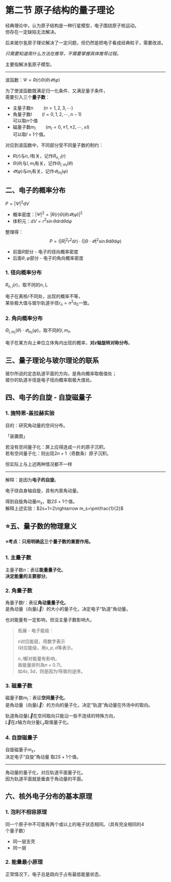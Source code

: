 # 第二节 原子结构的量子理论

经典理论中，认为原子结构是一种行星模型，电子围绕原子核运动。  
但存在一定缺陷无法解决。

后来玻尔氢原子理论解决了一定问题，但仍然是把电子看成经典粒子，需要改进。

*只需要知道用什么方法在推导，不需要掌握具体推导过程。*

主要指解决氢原子模型。

---

波函数：$\Psi=R(r)\Theta(\theta)\varPhi(\varphi)$

为了使波函数既满足归一化条件、又满足量子条件，  
需要引入三个**量子数**：

* 主量子数$n\qquad(n=1,2,3,\cdots)$
* 角量子数$l\qquad(l=0,1,2,\cdots,n-1)$  
  可以取$n$个值
* 磁量子数$m_l\qquad(m_l=0,\pm1,\pm2,\cdots,\pm l)$  
  可以取$l+1$个值。

对应到波函数中，不同部分受不同量子数的制约：

* $R(r)$与$n,l$有关，记作$R_{n,l}(r)$
* $\Theta(\theta)$与$l,m_l$有关，记作$\Theta_{l,m_l}(\theta)$
* $\varPhi(\varphi)$与$m_l$有关，记作$\varPhi_{m_l}(\varphi)$

## 二、电子的概率分布

$P=|\Psi|^2 \textrm{d}V$

* 概率密度：$|\Psi|^2=|R(r)\Theta(\theta)\varPhi(\varphi)|^2$
* 体积元：$\textrm{d}V=r^2\sin\theta\textrm{d}r\textrm{d}\theta\textrm{d}\varphi$

整理得：
$$
P=(|R|^2r^2\textrm{d}r) \cdot (|\Theta\cdot\varPhi|^2\sin\theta\textrm{d}\theta\textrm{d}\varphi)
$$

* 前面$R$部分 - 电子的径向概率密度
* 后面$\theta,\varphi$部分 - 电子的角向概率密度

### 1. 径向概率分布

$R_{n,l}(r)$，取不同的$n,l$。

电子在离核$r$不同处，出现的概率不等，  
某些极大值与玻尔轨道半径$r_n=n^2a_0$一致。

### 2. 角向概率分布

$\Theta_{l,m_l}(\theta)\cdot\varPhi_{m_l}(\varphi)$，取不同的$l,m_l$。

电子在某方向上单位立体角内出现的概率，**对$z$轴旋转对称分布**。

## 三、量子理论与玻尔理论的联系

玻尔所说的定态轨道平面的方向，是角向概率取极值处；  
玻尔的轨道半径是电子径向概率取极大值处。

## 四、电子的自旋 - 自旋磁量子

### 1. 施特恩-盖拉赫实验

目的：研究角动量的空间分布。

「装置图」

若没有空间量子化：屏上应得连成一片的原子沉积。  
若有空间量子化：则出现$2n+1$（奇数条）原子沉积。

但实际上与上述两种情况都不一样

---

解释：是因为**电子的自旋**。

电子绕自身轴自旋，具有内禀角动量。

得到自旋角动量$m_s$，取$2S+1$个值。  
解释上述实验：$2s+1=2\rightarrow m_s=\pm\frac{1}{2}$

## ⭐五、量子数的物理意义

**⭐考点：只用明确这三个量子数的重要作用。**

### 1. 主量子数

主量子数$n$：表征**能量量子化**。  
**决定能量的主要部分**。

### 2. 角量子数

角量子数$l$：表征**角动量量子化**。  
是角动量（向量$\vec{L}$）的大小的量子化，决定电子“轨道”角动量。

也对能量有一定影响，但没主量子数影响大。

> 拓展 - 电子能级：
>
> $n$对应能层，用数字表示  
> $l$对应能级，用$s,p,d$等表示。
>
> $n,l$都对能量有影响，  
> 故能量排列為$n+0.7l$。  
> 如$4s,3d$，则是因为$l$导致的逆序。

### 3. 磁量子数

磁量子数$m_l$：表征**空间量子化**。  
是角动量（向量$\vec{L}$）的方向的量子化，决定“轨道”角动量在外场中的取向。

轨道角动量$\vec{L}$在空间取向只能沿一些不连续的特殊方向，  
$\vec{L}$在$z$轴方向分量$L_z$取值量子化。

### 4. 自旋磁量子

自旋磁量子$m_s$，  
决定电子“自旋”角动量
取$2S+1$个值。

---

角动量的量子化，对应轨道平面量子化。  
因为轨道平面就是垂直于角动量的平面。

## 六、核外电子分布的基本原理

### 1. 泡利不相容原理

同一个原子中不可能有两个或以上的电子状态相同。（具有完全相同的$4$个量子数）

* 同一层支壳
* 同一层

### 2. 能量最小原理

正常情况下，电子总是趋向于占有最低能量状态，